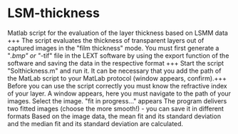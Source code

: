 # LSM-thickness
Matlab script for the evaluation of the layer thickness based on LSMM data +++ 
The script evaluates the thickness of transparent layers out of captured images in the "film thickness" mode. You must first generate a "*.bmp" or "*-tif" file in the LEXT software by using the export function of the software and saving the data in the respective format +++ 
Start the script "Solthickness.m" and run it. It can be necessary that you add the path of the MatLab script to your MatLab protocol (window appears, confirm).+++ 
Before you can use the script correctly you must know the refractive index of your layer.
A window appears, here you must navigate to the path of your images. Select the image.
"fit in progress..." appears
The program delivers two fitted images (choose the more smooth!) - you can save it in different formats
Based on the image data, the mean fit and its standard deviation and the median fit and its standard deviation are calculated.
